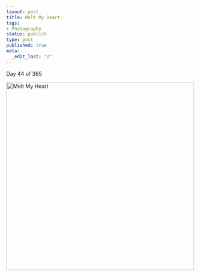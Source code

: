 ```yaml
--- 
layout: post
title: Melt My Heart
tags: 
- Photography
status: publish
type: post
published: true
meta: 
  _edit_last: "2"
---
```

Day 44 of 365

<a href="http://www.flickr.com/photos/aaronbrethorst/3279697034/" title="Melt My Heart by aaronbrethorst, on Flickr"><img src="http://farm4.static.flickr.com/3402/3279697034_6a75a40861.jpg" width="500" height="500" alt="Melt My Heart" /></a>
